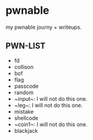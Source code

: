 # pwnable
my pwnable journy + writeups.
## PWN-LIST
- fd
- collison
- bof
- flag
- passcode
- random
- ~input~: I will not do this one.
- ~leg~: I will not do this one.
- mistake
- shellcode
- ~coin1~: I will not do this one.
- blackjack
